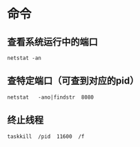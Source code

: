# 命令

## 查看系统运行中的端口

    netstat -an

## 查特定端口（可查到对应的pid）

    netstat   -ano|findstr  8080  

## 终止线程

    taskkill  /pid  11600  /f
